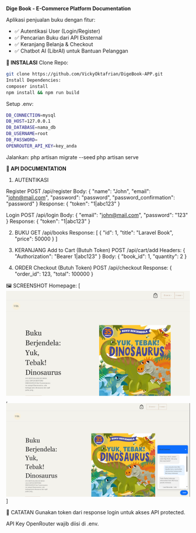 **Dige Book - E-Commerce Platform Documentation**


Aplikasi penjualan buku dengan fitur:
- ✅ Autentikasi User (Login/Register)
- ✅ Pencarian Buku dari API Eksternal
- ✅ Keranjang Belanja & Checkout
- ✅ Chatbot AI (LibrAI) untuk Bantuan Pelanggan

**🔧 INSTALASI**
Clone Repo:
```bash
git clone https://github.com/VickyOktafrian/DigeBook-APP.git
Install Dependencies:
composer install
npm install && npm run build
```
Setup .env:
```bash
DB_CONNECTION=mysql
DB_HOST=127.0.0.1
DB_DATABASE=nama_db
DB_USERNAME=root
DB_PASSWORD=
OPENROUTER_API_KEY=key_anda
```

Jalankan:
php artisan migrate --seed
php artisan serve

**🔐 API DOCUMENTATION**
1. AUTENTIKASI

Register
POST /api/register
Body: { "name": "John", "email": "john@mail.com", "password": "password", "password_confirmation": "password" }
Response: { "token": "1|abc123" }

Login
POST /api/login
Body: { "email": "john@mail.com", "password": "123" }
Response: { "token": "1|abc123" }

2. BUKU
GET /api/books
Response: [ { "id": 1, "title": "Laravel Book", "price": 50000 } ]

3. KERANJANG
Add to Cart (Butuh Token)
POST /api/cart/add
Headers: { "Authorization": "Bearer 1|abc123" }
Body: { "book_id": 1, "quantity": 2 }

4. ORDER
Checkout (Butuh Token)
POST /api/checkout
Response: { "order_id": 123, "total": 100000 }

🖼 SCREENSHOT
Homepage: [![Alt text](public/assets/homepage.png),![Alt text](public/assets/homepage2.png)]




📝 CATATAN
Gunakan token dari response login untuk akses API protected.

API Key OpenRouter wajib diisi di .env.